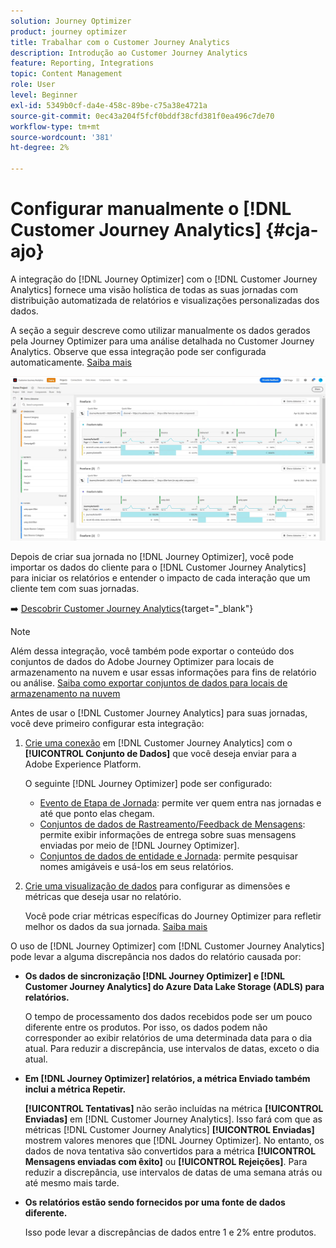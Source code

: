 ```yaml
---
solution: Journey Optimizer
product: journey optimizer
title: Trabalhar com o Customer Journey Analytics
description: Introdução ao Customer Journey Analytics
feature: Reporting, Integrations
topic: Content Management
role: User
level: Beginner
exl-id: 5349b0cf-da4e-458c-89be-c75a38e4721a
source-git-commit: 0ec43a204f5fcf0bddf38cfd381f0ea496c7de70
workflow-type: tm+mt
source-wordcount: '381'
ht-degree: 2%

---
```


# Configurar manualmente o [!DNL Customer Journey Analytics] {#cja-ajo}

A integração do [!DNL Journey Optimizer] com o [!DNL Customer Journey Analytics] fornece uma visão holística de todas as suas jornadas com distribuição automatizada de relatórios e visualizações personalizadas dos dados.

A seção a seguir descreve como utilizar manualmente os dados gerados pela Journey Optimizer para uma análise detalhada no Customer Journey Analytics. Observe que essa integração pode ser configurada automaticamente. [Saiba mais](report-gs-cja.md)

![](assets/cja.png)

Depois de criar sua jornada no [!DNL Journey Optimizer], você pode importar os dados do cliente para o [!DNL Customer Journey Analytics] para iniciar os relatórios e entender o impacto de cada interação que um cliente tem com suas jornadas.

➡️ [Descobrir Customer Journey Analytics](https://experienceleague.adobe.com/en/docs/analytics-platform/using/integrations/ajo#manually-configure-a-data-view-to-be-used-with-journey-optimizer){target="_blank"}

>[!NOTE]
>
>Além dessa integração, você também pode exportar o conteúdo dos conjuntos de dados do Adobe Journey Optimizer para locais de armazenamento na nuvem e usar essas informações para fins de relatório ou análise. [Saiba como exportar conjuntos de dados para locais de armazenamento na nuvem](../data/export-datasets.md)
>

Antes de usar o [!DNL Customer Journey Analytics] para suas jornadas, você deve primeiro configurar esta integração:

1. [Crie uma conexão](https://experienceleague.adobe.com/docs/analytics-platform/using/cja-connections/create-connection.html) em [!DNL Customer Journey Analytics] com o **[!UICONTROL Conjunto de Dados]** que você deseja enviar para a Adobe Experience Platform.

   O seguinte [!DNL Journey Optimizer] pode ser configurado:
   * [Evento de Etapa de Jornada](../data/datasets-query-examples.md#journey-step-event): permite ver quem entra nas jornadas e até que ponto elas chegam.
   * [Conjuntos de dados de Rastreamento/Feedback de Mensagens](../data/datasets-query-examples.md#message-feedback-event-dataset): permite exibir informações de entrega sobre suas mensagens enviadas por meio de [!DNL Journey Optimizer].
   * [Conjuntos de dados de entidade e Jornada](../data/datasets-query-examples.md#entity-dataset): permite pesquisar nomes amigáveis e usá-los em seus relatórios.

1. [Crie uma visualização de dados](https://experienceleague.adobe.com/docs/analytics-platform/using/cja-dataviews/create-dataview.html?lang=pt-BR) para configurar as dimensões e métricas que deseja usar no relatório.

   Você pode criar métricas específicas do Journey Optimizer para refletir melhor os dados da sua jornada. [Saiba mais](https://experienceleague.adobe.com/docs/analytics-platform/using/integrations/ajo.html#configure-the-data-view-to-accommodate-journey-optimizer-dimensions-and-metrics)

O uso de [!DNL Journey Optimizer] com [!DNL Customer Journey Analytics] pode levar a alguma discrepância nos dados do relatório causada por:

* **Os dados de sincronização [!DNL Journey Optimizer] e [!DNL Customer Journey Analytics] do Azure Data Lake Storage (ADLS) para relatórios.**

  O tempo de processamento dos dados recebidos pode ser um pouco diferente entre os produtos. Por isso, os dados podem não corresponder ao exibir relatórios de uma determinada data para o dia atual. Para reduzir a discrepância, use intervalos de datas, exceto o dia atual.

* **Em [!DNL Journey Optimizer] relatórios, a métrica Enviado também inclui a métrica Repetir.**

  **[!UICONTROL Tentativas]** não serão incluídas na métrica **[!UICONTROL Enviadas]** em [!DNL Customer Journey Analytics]. Isso fará com que as métricas [!DNL Customer Journey Analytics] **[!UICONTROL Enviadas]** mostrem valores menores que [!DNL Journey Optimizer]. No entanto, os dados de nova tentativa são convertidos para a métrica **[!UICONTROL Mensagens enviadas com êxito]** ou **[!UICONTROL Rejeições]**.
Para reduzir a discrepância, use intervalos de datas de uma semana atrás ou até mesmo mais tarde.

* **Os relatórios estão sendo fornecidos por uma fonte de dados diferente.**

  Isso pode levar a discrepâncias de dados entre 1 e 2% entre produtos.
